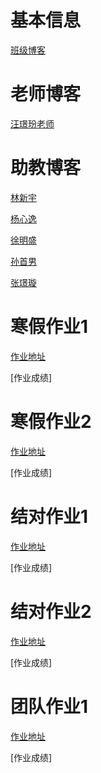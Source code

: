 # 基本信息

[班级博客](https://edu.cnblogs.com/campus/fzu/2021SpringSoftwareEngineeringPractice )

# 老师博客

[汪璟玢老师](https://www.cnblogs.com/cocoSE/)

# 助教博客

[林新宇](https://www.cnblogs.com/lxy3/)

[杨心逸](https://www.cnblogs.com/cykablyat/)

[徐明盛](https://www.cnblogs.com/kofyou/)

[孙首男](https://www.cnblogs.com/ago8910/)

[张璟璇](https://www.cnblogs.com/zhangadian/)

# 寒假作业1

[作业地址](https://edu.cnblogs.com/campus/fzu/2021SpringSoftwareEngineeringPractice/homework/11705)

[作业成绩]

# 寒假作业2

[作业地址](https://edu.cnblogs.com/campus/fzu/2021SpringSoftwareEngineeringPractice/homework/11740)

[作业成绩]

# 结对作业1

[作业地址](https://edu.cnblogs.com/campus/fzu/2021SpringSoftwareEngineeringPractice/homework/11785)

[作业成绩]

# 结对作业2

[作业地址](博客园维护中)

[作业成绩]

# 团队作业1

[作业地址](https://edu.cnblogs.com/campus/fzu/2021SpringSoftwareEngineeringPractice/homework/11848)

[作业成绩]
